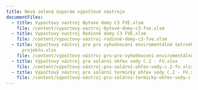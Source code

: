 ```yaml
---
title: Nová zelená úsporám výpočtové nástroje
documentFiles:
  - title: Vypoctovy nastroj Bytové domy C3 FVE.xlsm
    file: /content/vypoctovy-nastroj-bytové-domy-c3-fve.xlsm
  - title: Vypoctovy nastroj Rodinné domy C3 FVE.xlsm
    file: /content/vypoctovy-nastroj-rodinné-domy-c3-fve.xlsm
  - title: Výpočtový nástroj pro pro vyhodnocení enviromentálně šetrného řešení
      projektu.xlsx
    file: /content/výpočtový-nástroj-pro-pro-vyhodnocení-enviromentálně-šetrného-řešení-projektu-.xlsx
  - title: Výpočtový nástroj pro solární ohřev vody C.2 - FV.xlsx
    file: /content/výpočtový-nástroj-pro-solární-ohřev-vody-c.2-fv.xlsx
  - title: Výpočtový nástroj pro solární termický ohřev vody C.2 - FV.xlsx
    file: /content/výpočtový-nástroj-pro-solární-termický-ohřev-vody-c.2-fv.xlsx
---
```

